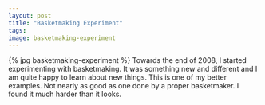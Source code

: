 ```yaml
---
layout: post
title: "Basketmaking Experiment"
tags: 
image: basketmaking-experiment
---
```

{% jpg basketmaking-experiment %} Towards the end of 2008, I started experimenting with basketmaking. It was something new and different and I am quite happy to learn about new things. This is one of my better examples. Not nearly as good as one done by a proper basketmaker. I found it much harder than it looks.
